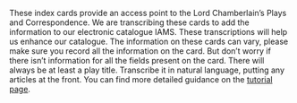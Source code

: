 These index cards provide an access point to the Lord Chamberlain’s Plays and
Correspondence. We are transcribing these cards to add the information to our
electronic catalogue IAMS. These transcriptions will help us enhance our
catalogue. The information on these cards can vary, please make sure you
record all the information on the card. But don’t worry if there isn’t
information for all the fields present on the card. There will always be at
least a play title. Transcribe it in natural language, putting any articles at
the front. You can find more detailed guidance on the [tutorial page](./tutorial).
